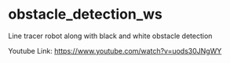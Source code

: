# obstacle_detection_ws
Line tracer robot along with black and white obstacle detection


Youtube Link: https://www.youtube.com/watch?v=uods30JNgWY

